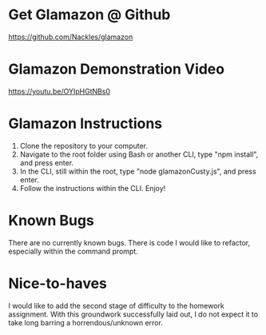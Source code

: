 # Get Glamazon @ Github
https://github.com/Nackles/glamazon

# Glamazon Demonstration Video
https://youtu.be/OYIpHGtNBs0

# Glamazon Instructions
1. Clone the repository to your computer.
2. Navigate to the root folder using Bash or another CLI, type "npm install", and press enter.
3. In the CLI, still within the root, type "node glamazonCusty.js", and press enter.
4. Follow the instructions within the CLI. Enjoy!

# Known Bugs
There are no currently known bugs. There is code I would like to refactor, especially within the command prompt.

# Nice-to-haves
I would like to add the second stage of difficulty to the homework assignment. With this groundwork successfully laid out, I do not expect it to take long barring a horrendous/unknown error.
